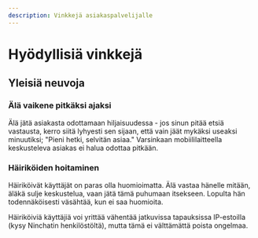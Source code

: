 ```yaml
---
description: Vinkkejä asiakaspalvelijalle
---
```


# Hyödyllisiä vinkkejä

## Yleisiä neuvoja

### Älä vaikene pitkäksi ajaksi <a id="ala-vaikene-pitkaksi-ajaksi"></a>

Älä jätä asiakasta odottamaan hiljaisuudessa - jos sinun pitää etsiä vastausta, kerro siitä lyhyesti sen sijaan, että vain jäät mykäksi useaksi minuutiksi; "Pieni hetki, selvitän asiaa." Varsinkaan mobiililaitteella keskusteleva asiakas ei halua odottaa pitkään.

### Häiriköiden hoitaminen <a id="hairikoijat"></a>

Häiriköivät käyttäjät on paras olla huomioimatta. Älä vastaa hänelle mitään, äläkä sulje keskustelua, vaan jätä tämä puhumaan itsekseen. Lopulta hän todennäköisesti väsähtää, kun ei saa huomioita.

Häiriköiviä käyttäjiä voi yrittää vähentää jatkuvissa tapauksissa IP-estoilla \(kysy Ninchatin henkilöstöltä\), mutta tämä ei välttämättä poista ongelmaa.

